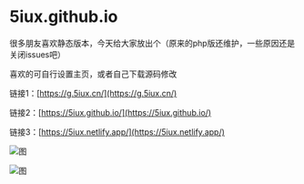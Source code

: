 # 5iux.github.io


很多朋友喜欢静态版本，今天给大家放出个（原来的php版还维护，一些原因还是关闭issues吧）   

喜欢的可自行设置主页，或者自己下载源码修改

链接1：[https://g.5iux.cn/](https://g.5iux.cn/)    

链接2：[https://5iux.github.io/](https://5iux.github.io/)   

链接3：[https://5iux.netlify.app/](https://5iux.netlify.app/)   

 

![图](https://cdn.jsdelivr.net/gh/5iux/uploads/pic/20200923154548.gif)   


![图](https://cdn.jsdelivr.net/gh/5iux/uploads/pic/20200724164819.png)   


